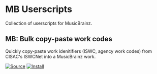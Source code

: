 # MB Userscripts
Collection of userscripts for MusicBrainz.

## MB: Bulk copy-paste work codes

Quickly copy-paste work idenitifiers (ISWC, agency work codes) from CISAC's ISWCNet into a MusicBrainz work.

[![Source](https://github.com/jerone/UserScripts/blob/master/_resources/Source-button.png)](https://github.com/ROpdebee/mb-userscripts/blob/main/mb_bulk_copy_work_codes.user.js)
[![Install](https://raw.github.com/jerone/UserScripts/master/_resources/Install-button.png)](https://github.com/ROpdebee/mb-userscripts/raw/main/mb_bulk_copy_work_codes.user.js)
